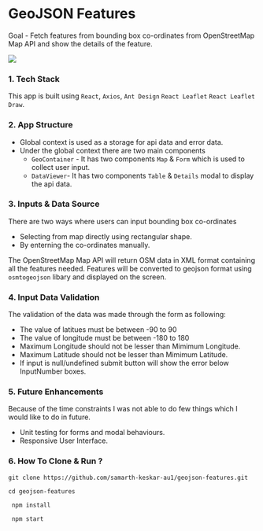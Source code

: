 # GeoJSON Features

Goal - Fetch features from bounding box co-ordinates from OpenStreetMap Map API and show the details of the feature.

![](/public/demo.gif)

### 1. Tech Stack

This app is built using `React`, `Axios`, `Ant Design` `React Leaflet` `React Leaflet Draw`.

### 2. App Structure

- Global context is used as a storage for api data and error data.
- Under the global context there are two main components
  - `GeoContainer` - It has two components `Map` & `Form` which is used to collect user input.
  - `DataViewer`- It has two components `Table` & `Details` modal to display the api data.

### 3. Inputs & Data Source

There are two ways where users can input bounding box co-ordinates

- Selecting from map directly using rectangular shape.
- By enterning the co-ordinates manually.

The OpenStreetMap Map API will return OSM data in XML format containing all the features needed. Features will be converted to geojson format using `osmtogeojson` libary and displayed on the screen.

### 4. Input Data Validation

The validation of the data was made through the form as following:

- The value of latitues must be between -90 to 90
- The value of longitude must be between -180 to 180
- Maximum Longitude should not be lesser than Mimimum Longitude.
- Maximum Latitude should not be lesser than Mimimum Latitude.
- If input is null/undefined submit button will show the error below InputNumber boxes.

### 5. Future Enhancements

Because of the time constraints I was not able to do few things which I would like to do in future.

- Unit testing for forms and modal behaviours.
- Responsive User Interface.

### 6. How To Clone & Run ?

```console
git clone https://github.com/samarth-keskar-au1/geojson-features.git
```

```console
cd geojson-features
```

```console
 npm install
```

```console
 npm start
```
